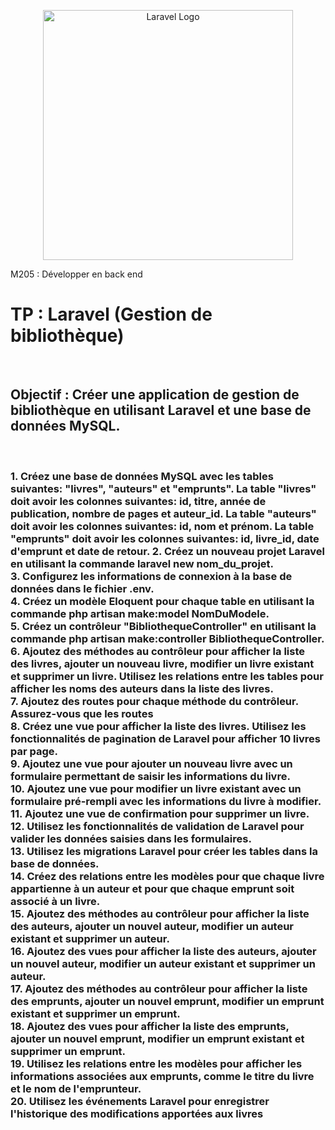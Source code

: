 <p align="center"><a href="https://laravel.com" target="_blank"><img src="https://raw.githubusercontent.com/laravel/art/master/logo-lockup/5%20SVG/2%20CMYK/1%20Full%20Color/laravel-logolockup-cmyk-red.svg" width="400" alt="Laravel Logo"></a></p>

 M205 : Développer en back end
<h1> TP : Laravel (Gestion de bibliothèque) </h1><br>
<h2>Objectif : Créer une application de gestion de bibliothèque en utilisant Laravel et une base de données MySQL.</h2><br>
<h3>1. Créez une base de données MySQL avec les tables suivantes: "livres", "auteurs" et "emprunts". La table "livres" doit avoir les colonnes suivantes: id, titre, année de publication, nombre de pages et auteur_id. La table "auteurs" doit avoir les colonnes suivantes: id, nom et prénom. La table "emprunts" doit avoir les colonnes suivantes: id, livre_id, date d'emprunt et date de retour.
2. Créez un nouveau projet Laravel en utilisant la commande laravel new nom_du_projet.<br>
3. Configurez les informations de connexion à la base de données dans le fichier .env.<br>
4. Créez un modèle Eloquent pour chaque table en utilisant la commande php artisan make:model NomDuModele.<br>
5. Créez un contrôleur "BibliothequeController" en utilisant la commande php artisan make:controller BibliothequeController.<br>
6. Ajoutez des méthodes au contrôleur pour afficher la liste des livres, ajouter un nouveau livre, modifier un livre existant et supprimer un livre. Utilisez les relations entre les tables pour afficher les noms des auteurs dans la liste des livres.<br>
7. Ajoutez des routes pour chaque méthode du contrôleur. Assurez-vous que les routes<br>
8. Créez une vue pour afficher la liste des livres. Utilisez les fonctionnalités de pagination de Laravel pour afficher 10 livres par page.<br>
9. Ajoutez une vue pour ajouter un nouveau livre avec un formulaire permettant de saisir les informations du livre.<br>
10. Ajoutez une vue pour modifier un livre existant avec un formulaire pré-rempli avec les informations du livre à modifier.<br>
11. Ajoutez une vue de confirmation pour supprimer un livre.<br>
12. Utilisez les fonctionnalités de validation de Laravel pour valider les données saisies dans les formulaires.<br>
13. Utilisez les migrations Laravel pour créer les tables dans la base de données.<br>
14. Créez des relations entre les modèles pour que chaque livre appartienne à un auteur et pour que chaque emprunt soit associé à un livre.<br>
15. Ajoutez des méthodes au contrôleur pour afficher la liste des auteurs, ajouter un nouvel auteur, modifier un auteur existant et supprimer un auteur.<br>
16. Ajoutez des vues pour afficher la liste des auteurs, ajouter un nouvel auteur, modifier un auteur existant et supprimer un auteur.<br>
17. Ajoutez des méthodes au contrôleur pour afficher la liste des emprunts, ajouter un nouvel emprunt, modifier un emprunt existant et supprimer un emprunt.<br>
18. Ajoutez des vues pour afficher la liste des emprunts, ajouter un nouvel emprunt, modifier un emprunt existant et supprimer un emprunt.<br>
19. Utilisez les relations entre les modèles pour afficher les informations associées aux emprunts, comme le titre du livre et le nom de l'emprunteur.<br>
20. Utilisez les événements Laravel pour enregistrer l'historique des modifications apportées aux livres <br></h3>


